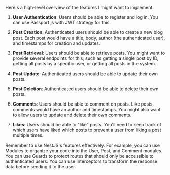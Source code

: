 Here's a high-level overview of the features I might want to implement:

1. **User Authentication**: Users should be able to register and log in. You can use Passport.js with JWT strategy for this.

2. **Post Creation**: Authenticated users should be able to create a new blog post. Each post would have a title, body, author (the authenticated user), and timestamps for creation and updates.

3. **Post Retrieval**: Users should be able to retrieve posts. You might want to provide several endpoints for this, such as getting a single post by ID, getting all posts by a specific user, or getting all posts in the system.

4. **Post Update**: Authenticated users should be able to update their own posts.

5. **Post Deletion**: Authenticated users should be able to delete their own posts.

6. **Comments**: Users should be able to comment on posts. Like posts, comments would have an author and timestamps. You might also want to allow users to update and delete their own comments.

7. **Likes**: Users should be able to "like" posts. You'll need to keep track of which users have liked which posts to prevent a user from liking a post multiple times.

Remember to use NestJS's features effectively. For example, you can use Modules to organize your code into the User, Post, and Comment modules. You can use Guards to protect routes that should only be accessible to authenticated users. You can use Interceptors to transform the response data before sending it to the user.